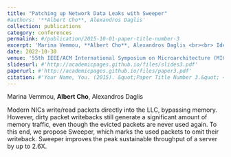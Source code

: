 ```yaml
---
title: "Patching up Network Data Leaks with Sweeper"
#authors: '**Albert Cho**, Alexandros Daglis'
collection: publications
category: conferences
permalink: #/publication/2015-10-01-paper-title-number-3
excerpt: 'Marina Vemmou, **Albert Cho**, Alexandros Daglis <br><br> Identifying and removing bottleneck in network applications.'
date: 2022-10-30
venue: '55th IEEE/ACM International Symposium on Microarchitecture (MICRO 2022)'
slidesurl: #'http://academicpages.github.io/files/slides3.pdf'
paperurl: #'http://academicpages.github.io/files/paper3.pdf'
citation: #'Your Name, You. (2015). &quot;Paper Title Number 3.&quot; <i>Journal 1</i>. 1(3).'
---
```

Marina Vemmou, **Albert Cho**, Alexandros Daglis

Modern NICs write/read packets directly into the LLC, bypassing memory. However, dirty packet writebacks still generate a significant amount of memory traffic, even though the evicted packets are never used again. To this end, we propose Sweeper, which marks the used packets to omit their writeback. Sweeper improves the peak sustainable throughput of a server by up to 2.6X. 


<!--The contents above will be part of a list of publications, if the user clicks the link for the publication than the contents of section will be rendered as a full page, allowing you to provide more information about the paper for the reader. When publications are displayed as a single page, the contents of the above "citation" field will automatically be included below this section in a smaller font.-->